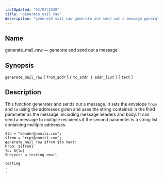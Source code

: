 ```yaml
---
lastUpdated: "02/04/2020"
title: "generate_mail_raw"
description: "generate mail raw generate and send out a message generate mail raw from addr to addr addr list text This function generates and sends out a message It sets the envelope from and to using the addresses given and uses the string contained in the third parameter as the message..."
---
```


<a name="sieve.ref.generate_mail_raw"></a> 
## Name

generate_mail_raw — generate and send out a message

## Synopsis

`generate_mail_raw` { *`from_addr`* } { *`to_addr | addr_list`*              } { *`text`* }

<a name="idp30854608"></a> 
## Description

This function generates and sends out a message. It sets the envelope `from` and `to` using the addresses given and uses the string contained in the third parameter as the message, including message headers and body. It can send a message to multiple recipients if the second parameter is a string list containing multiple addresses.

<a name="example.generate_mail_raw"></a> 


```
$to = "sender@omniti.com";
$from = "rcpt@omniti.com";
generate_mail_raw $from $to text:
From: ${from}
To: ${to}
Subject: a testing email

testing
.
;
```